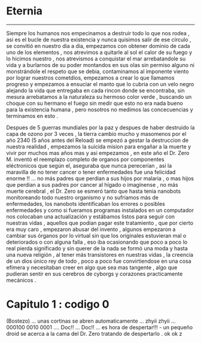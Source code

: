 # Eternia
-----------------
Siempre los humanos nos empecinamos a destruir todo lo que nos rodea , asi es el bucle de nuestra existencia y nunca quisimos 
salir de ese círculo , se convitió en nuestro dia a dia, empezamos con obtener dominio de cada uno de los elementos , nos atrevimos a quitarle al sol el calor de su fuego y lo hicimos nuestro , nos atrevismos a conquistar el mar arrebatandole su vida y a burlarnos de 
su poder montandos en sus olas sin permiso alguno ni monstrándole el respeto que se debia, contaminamos al imponente viento por 
lograr nuestros cometdios, empezamos a crear lo que llamamos progreso y empezamos a ensuciar el manto que lo cubria 
con un velo negro alejando la vida que entregaba en cada rincon donde se encontraba, sin mesura arrebatamos a la naturaleza
su hermoso color verde , buscando  un choque con su hermano el fuego sin medir que esto no era nada bueno para la existencia 
humana , pero nosotros no medimos las concecuencias y terminamos en esto .

Despues de 5 guerras mundiales por la paz  y despues de haber destruido la capa de ozono por 3 veces , la tierra cambio mucho
y  masomenos por el año 2340 (5 años antes del Reload) se empezó  a gestar la destruccion de nuestra realidad , empezamos la 
suicida mision para engañar a la muerte y vivir por muchos mas años mas y asi empezamos , en este año el Dr. Zero M. inventó
el reemplazo completo de organos por componentes eléctronicos que según el,  aseguraba que nunca perecerian , asi  la 
maravilla de no tener cancer o tener enfermedades fue una felicidad enorme !! ... no más padres que perdian a sus hijos
por malaria , o mas hijos que perdian a sus padres por cancer al hígado o imagínense , no más muerte cerebral , el Dr. Zero
se esmeró tanto que hasta tenia nanobots monitoreando todo nuestro organismo y no sufriamos más de enfermedades, los nanobots
identificaban los errores o posibles enfermedades y como si fueramos programas instalados en un computador nos colocaban 
una actualización y estábamos listos para seguir con nuestras vidas , aquellos que podian pagar este tratamiento , que por cierto era muy caro , empezaron abusar del invento , algunos empezaron a cambiar sus órganos por lo virtual sin que los originales
estuvieran mal  o deteriorados o con alguna falla , eso iba ocasionando que poco a poco lo real pierda significado 
y sin querer de la nada se formó una moda y hasta una nueva religión , al tener más transistores en nuestras vidas , la creencia de un dios 
único rey de todo , poco a poco fue convirtiendose en una cosa efímera y necesitaban creer en algo que sea mas tangente , algo que pudieran sentir en sus cerebros de cyborgs y corazones practicamente mecánicos .

# Capitulo 1 : codigo 0

(Bostezo) ...
unas cortinas se abren automaticamente ...
zhyii zhyii ... 000100 0010 0001 ....
Doc!! ... Doc!! ... es hora de despertar!!! - un pequeño droid se acerca a la cama del Dr. Zero tratando de despertarlo .
ok ok z
